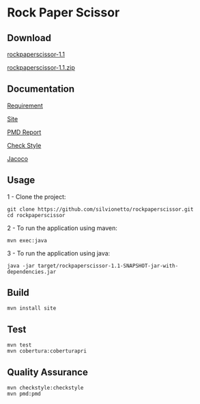 # Rock Paper Scissor

## Download

[rockpaperscissor-1.1](target/rockpaperscissor-1.1-SNAPSHOT-jar-with-dependencies.jar)

[rockpaperscissor-1.1.zip](https://github.com/silvionetto/rockpaperscissor/archive/master.zip)

## Documentation

[Requirement](doc/Requirements.md)

[Site](http://htmlpreview.github.com/?https://github.com/silvionetto/rockpaperscissor/blob/master/target/site/index.html)

[PMD Report](http://htmlpreview.github.com/?https://github.com/silvionetto/rockpaperscissor/blob/master/target/site/pmd.html)

[Check Style](http://htmlpreview.github.com/?https://github.com/silvionetto/rockpaperscissor/blob/master/target/site/checkstyle.html)

[Jacoco](http://htmlpreview.github.com/?https://github.com/silvionetto/rockpaperscissor/blob/master/target/site/jacoco/index.html)

## Usage
1 - Clone the project:

    git clone https://github.com/silvionetto/rockpaperscissor.git
    cd rockpaperscissor
    
2 - To run the application using maven:

    mvn exec:java
    
3 - To run the application using java:
    
    java -jar target/rockpaperscissor-1.1-SNAPSHOT-jar-with-dependencies.jar
    
## Build

    mvn install site

## Test

    mvn test
    mvn cobertura:coberturapri

## Quality Assurance

    mvn checkstyle:checkstyle
    mvn pmd:pmd
